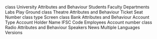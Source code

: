 class University
Attributes and Behaviour
  Students
  Faculty
  Departments
  Labs
  Play Ground
class Theatre
Attributes and Behaviour
   Ticket
   Seat Number
   class type
   Screen
class Bank
Attributes and Behaviour
  Account Type
  Account Holder Name
  IFSC Code
  Employees
  Account number
class Radio
Attributes and Behaviour
  Speakers
  News
  Multiple Languages
  Versions

   
    
  
